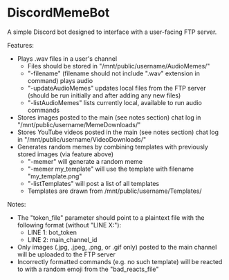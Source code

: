 # DiscordMemeBot

A simple Discord bot designed to interface with a user-facing FTP server.

Features:
- Plays .wav files in a user's channel
	- Files should be stored in "/mnt/public/username/AudioMemes/"
	- "-filename" (filename should not include ".wav" extension in command) plays audio
	- "-updateAudioMemes" updates local files from the FTP server (should be run initially and after adding any new files)
	- "-listAudioMemes" lists currently local, available to run audio commands
- Stores images posted to the main (see notes section) chat log in "/mnt/public/username/MemeDownloads/"
- Stores YouTube videos posted in the main (see notes section) chat log in "/mnt/public/username/VideoDownloads/"
- Generates random memes by combining templates with previously stored images (via feature above)
	- "-memer" will generate a random meme
	- "-memer my_template" will use the template with filename "my_template.png"
	- "-listTemplates" will post a list of all templates
	- Templates are drawn from /mnt/public/username/Templates/

Notes:
- The "token_file" parameter should point to a plaintext file with the following format (without "LINE X:"):
	- LINE 1: bot_token
	- LINE 2: main_channel_id
- Only images (.jpg, .jpeg, .png, or .gif only) posted to the main channel will be uploaded to the FTP server
- Incorrectly formatted commands (e.g. no such template) will be reacted to with a random emoji from the "bad_reacts_file"

